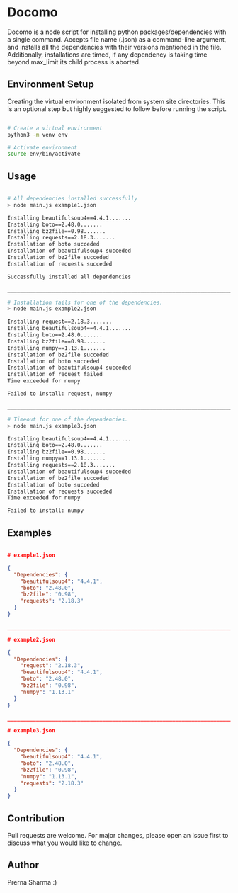 # Docomo

Docomo is a node script for installing python packages/dependencies with a single command. Accepts file name (.json) as a command-line argument, and installs all the dependencies with their versions mentioned in the file. Additionally, installations are timed, if any dependency is taking time beyond max_limit its child process is aborted.

## Environment Setup

Creating the virtual environment isolated from system site directories. This is an optional step but highly suggested to follow before running the script.

```bash

# Create a virtual environment
python3 -m venv env

# Activate environment
source env/bin/activate

```

## Usage

```bash

# All dependencies installed successfully
> node main.js example1.json

Installing beautifulsoup4==4.4.1.......
Installing boto==2.48.0.......
Installing bz2file==0.98.......
Installing requests==2.18.3.......
Installation of boto succeded
Installation of beautifulsoup4 succeded
Installation of bz2file succeded
Installation of requests succeded

Successfully installed all dependencies

_______________________________________________________________________________________________

# Installation fails for one of the dependencies.
> node main.js example2.json

Installing request==2.18.3.......
Installing beautifulsoup4==4.4.1.......
Installing boto==2.48.0.......
Installing bz2file==0.98.......
Installing numpy==1.13.1.......
Installation of bz2file succeded
Installation of boto succeded
Installation of beautifulsoup4 succeded
Installation of request failed
Time exceeded for numpy

Failed to install: request, numpy

_______________________________________________________________________________________________

# Timeout for one of the dependencies.
> node main.js example3.json

Installing beautifulsoup4==4.4.1.......
Installing boto==2.48.0.......
Installing bz2file==0.98.......
Installing numpy==1.13.1.......
Installing requests==2.18.3.......
Installation of beautifulsoup4 succeded
Installation of bz2file succeded
Installation of boto succeded
Installation of requests succeded
Time exceeded for numpy

Failed to install: numpy

```

## Examples

```json

# example1.json

{
  "Dependencies": {
    "beautifulsoup4": "4.4.1",
    "boto": "2.48.0",
    "bz2file": "0.98",
    "requests": "2.18.3"
  }
}

_______________________________________________________________________________________________

# example2.json

{
  "Dependencies": {
    "request": "2.18.3",
    "beautifulsoup4": "4.4.1",
    "boto": "2.48.0",
    "bz2file": "0.98",
    "numpy": "1.13.1"
  }
}

_______________________________________________________________________________________________

# example3.json

{
  "Dependencies": {
    "beautifulsoup4": "4.4.1",
    "boto": "2.48.0",
    "bz2file": "0.98",
    "numpy": "1.13.1",
    "requests": "2.18.3"
  }
}

```

## Contribution
Pull requests are welcome. For major changes, please open an issue first to discuss what you would like to change.


## Author
Prerna Sharma :)